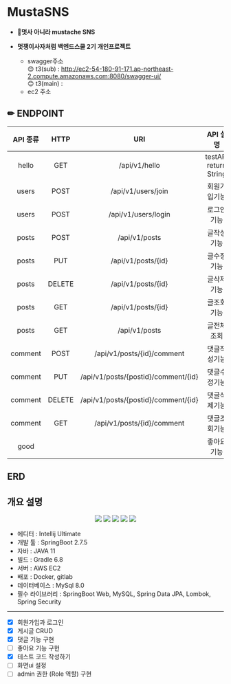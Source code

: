 # MustaSNS
* 🦁**멋사 아니라 mustache SNS**
* **멋쟁이사자처럼 백엔드스쿨 2기 개인프로젝트**

    * swagger주소 <br>
😊 t3(sub) : http://ec2-54-180-91-171.ap-northeast-2.compute.amazonaws.com:8080/swagger-ui/ <br>
😊 t3(main) :
    * ec2 주소
    

## ✏ ENDPOINT

|API 종류|HTTP|URI|API 설명|
|:-----:|:------------------:|:-----------------------------:|:-----------------------------:|
| hello | GET | /api/v1/hello | testAPI return String |
| users | POST | /api/v1/users/join | 회원가입기능 |
| users | POST | /api/v1/users/login | 로그인기능 |
| posts | POST | /api/v1/posts | 글작성기능 |
| posts | PUT | /api/v1/posts/{id} | 글수정기능 |
| posts | DELETE | /api/v1/posts/{id} | 글삭제기능 |
| posts | GET | /api/v1/posts/{id} | 글조회기능 |
| posts | GET | /api/v1/posts | 글전체조회 |
| comment | POST | /api/v1/posts/{id}/comment | 댓글작성기능 |
| comment | PUT | /api/v1/posts/{postid}/comment/{id} | 댓글수정기능 |
| comment | DELETE | /api/v1/posts/{postid}/comment/{id} | 댓글삭제기능 |
| comment | GET | /api/v1/posts/{id}/comment | 댓글조회기능 |
| good |  |  | 좋아요기능 |



## ERD


## 개요 설명
<div align="center">
 <img src="https://img.shields.io/badge/SpringBoot-6DB33F.svg?logo=Spring-Boot&logoColor=white" />
 <img src="https://img.shields.io/badge/SpringSecurity-6DB33F.svg?logo=Spring-Security&logoColor=white" />
 <img src="https://img.shields.io/badge/MySQL-3776AB.svg?logo=MySql&logoColor=white" />
 <img src="https://img.shields.io/badge/Docker-2496ED.svg?logo=Docker&logoColor=white" />
 <img src="https://img.shields.io/badge/AmazonEC2-FF9900.svg?logo=Amazon-EC2&logoColor=white" />
</div>

* 에디터 : Intellij Ultimate
* 개발 툴 : SpringBoot 2.7.5
* 자바 : JAVA 11
* 빌드 : Gradle 6.8
* 서버 : AWS EC2
* 배포 : Docker, gitlab
* 데이터베이스 : MySql 8.0
* 필수 라이브러리 : SpringBoot Web, MySQL, Spring Data JPA, Lombok, Spring Security
<hr>

- [x] 회원가입과 로그인
- [x] 게시글 CRUD
- [x] 댓글 기능 구현
- [ ] 좋아요 기능 구현
- [x] 테스트 코드 작성하기
- [ ] 화면ui 설정
- [ ] admin 권한 (Role 역할) 구현
